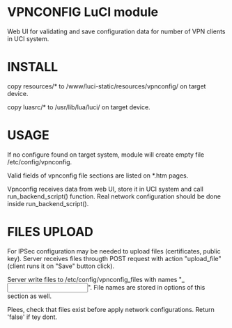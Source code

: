# VPNCONFIG LuCI module
Web UI for validating and save configuration data for number of VPN clients in UCI system.

# INSTALL
copy resources/* to /www/luci-static/resources/vpnconfig/ on target device.

copy luasrc/* to /usr/lib/lua/luci/ on target device.

# USAGE
If no configure found on target system, module will create empty file /etc/config/vpnconfig.

Valid fields of vpnconfig file sections are listed on *.htm pages.

Vpnconfig receives data from web UI, store it in UCI system and call run_backend_script() function. Real network configuration should be done inside run_backend_script().

# FILES UPLOAD
For IPSec configuration may be needed to upload files (certificates, public key). Server receives files througth POST request with action "upload_file" (client runs it on "Save" button click).

Server write files to /etc/config/vpnconfig_files with names "<cfg section name>_<input filename>". File names are stored in options of this section as well.

Plees, check that files exist before apply network configurations. Return 'false' if tey dont.
